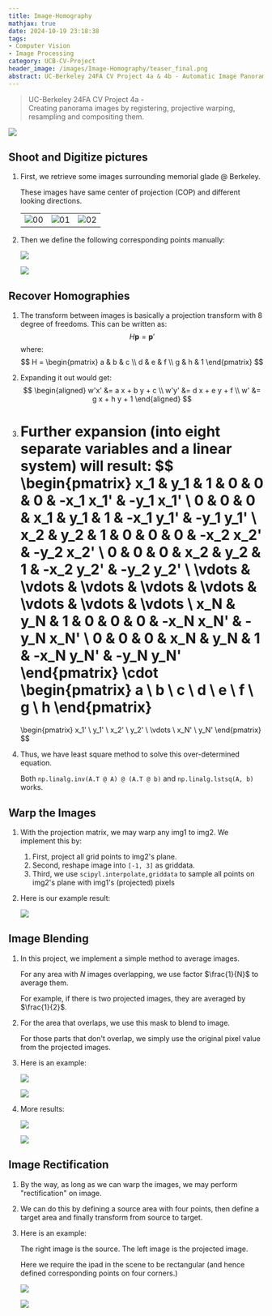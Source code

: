 ```yaml
---
title: Image-Homography
mathjax: true
date: 2024-10-19 23:18:38
tags:
- Computer Vision
- Image Processing
category: UCB-CV-Project
header_image: /images/Image-Homography/teaser_final.png
abstract: UC-Berkeley 24FA CV Project 4a & 4b - Automatic Image Panorama
---
```


> UC-Berkeley 24FA CV Project 4a -  
> Creating panorama images by registering, projective warping, resampling and compositing them.

![](/images/Image-Homography/final.png)

## Shoot and Digitize pictures

1. First, we retrieve some images surrounding memorial glade @ Berkeley.

   These images have same center of projection (COP) and different looking directions.

   <table>
      <tr>
        <td><img src="/images/Image-Homography/00.jpg" alt="00"></td>
        <td><img src="/images/Image-Homography/01.jpg" alt="01"></td>
        <td><img src="/images/Image-Homography/02.jpg" alt="02"></td>
      </tr>
    </table>

2. Then we define the following corresponding points manually:

   ![](/images/Image-Homography/corr1.png)

   ![](/images/Image-Homography/corr2.png)

## Recover Homographies

1. The transform between images is basically a projection transform with 8 degree of freedoms. This can be written as:
   $$
   H \mathbf{p} = \mathbf{p}'
   $$
   where:
   $$
   H = 
   \begin{pmatrix}
   a & b & c \\
   d & e & f \\
   g & h & 1
   \end{pmatrix}
   $$

2. Expanding it out would get:
   $$
   \begin{aligned}
   w'x' &= a x + b y + c \\
   w'y' &= d x + e y + f \\
   w' &= g x + h y + 1
   \end{aligned}
   $$

3. Further expansion (into eight separate variables and a linear system) will result:
   $$
   \begin{pmatrix}
   x_1 & y_1 & 1 & 0 & 0 & 0 & -x_1 x_1' & -y_1 x_1' \\
   0 & 0 & 0 & x_1 & y_1 & 1 & -x_1 y_1' & -y_1 y_1' \\
   x_2 & y_2 & 1 & 0 & 0 & 0 & -x_2 x_2' & -y_2 x_2' \\
   0 & 0 & 0 & x_2 & y_2 & 1 & -x_2 y_2' & -y_2 y_2' \\
   \vdots & \vdots & \vdots & \vdots & \vdots & \vdots & \vdots & \vdots \\
   x_N & y_N & 1 & 0 & 0 & 0 & -x_N x_N' & -y_N x_N' \\
   0 & 0 & 0 & x_N & y_N & 1 & -x_N y_N' & -y_N y_N'
   \end{pmatrix}
   \cdot
   \begin{pmatrix}
   a \\
   b \\
   c \\
   d \\
   e \\
   f \\
   g \\
   h
   \end{pmatrix}
   =
   \begin{pmatrix}
   x_1' \\
   y_1' \\
   x_2' \\
   y_2' \\
   \vdots \\
   x_N' \\
   y_N'
   \end{pmatrix}
   $$

4. Thus, we have least square method to solve this over-determined equation.

   Both `np.linalg.inv(A.T @ A) @ (A.T @ b)` and `np.linalg.lstsq(A, b)` works.

## Warp the Images

1. With the projection matrix, we may warp any img1 to img2. We implement this by: 

   1. First, project all grid points to img2's plane.
   2. Second, reshape image into `[-1, 3]` as griddata.
   3. Third, we use `scipyl.interpolate,griddata` to sample all points on img2's plane with img1's (projected) pixels

2. Here is our example result:

   ![](/images/Image-Homography/image-20241019223834635.png)

## Image Blending

1. In this project, we implement a simple method to average images.

   For any area with $N$ images overlapping, we use factor $\frac{1}{N}$ to average them.

   For example, if there is two projected images, they are averaged by $\frac{1}{2}$.

2. For the area that overlaps, we use this mask to blend to image. 

   For those parts that don't overlap, we simply use the original pixel value from the projected images.

3. Here is an example:

   ![](/images/Image-Homography/partialFinal.png)

   ![](/images/Image-Homography/final.png)

4. More results:

   ![](/images/Image-Homography/image-20241020012614510.png)

   ![](/images/Image-Homography/image-20241020012625562.png)

## Image Rectification

1. By the way, as long as we can warp the images, we may perform "rectification" on image.

2. We can do this by defining a source area with four points, then define a target area and finally transform from source to target.

3. Here is an example:

   The right image is the source. The left image is the projected image.

   Here we require the ipad in the scene to be rectangular (and hence defined corresponding points on four corners.)

   ![](/images/Image-Homography/image-20241020012710902.png)

   ![](/images/Image-Homography/image-20241020012716590.png)
